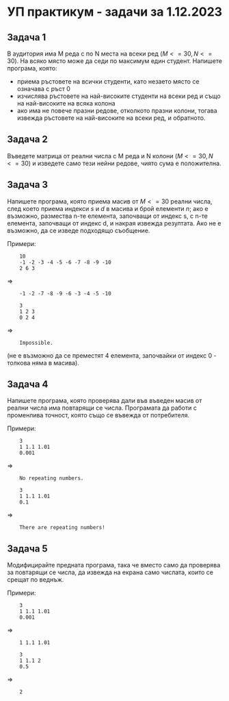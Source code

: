 # УП практикум - задачи за 1.12.2023

## Задача 1

В аудитория има M реда с по N места на всеки ред ($M <= 30, N <= 30$). На всяко място може да седи по максимум един студент. Напишете програма, която:
- приема ръстовете на всички студенти, като незаето място се означава с ръст 0
- изчислява ръстовете на най-високите студенти на всеки ред и също на най-високите на всяка колона
- ако има не повече празни редове, отколкото празни колони, тогава извежда ръстовете на най-високите на всеки ред, и обратното.

## Задача 2

Въведете матрица от реални числа с M реда и N колони ($M <= 30, N <= 30$) и изведете само тези нейни редове, чиято сума е положителна.

## Задача 3

Напишете програма, която приема масив от $M <= 30$ реални числа, след което приема индекси $s$ и $d$ в масива и брой елементи $n$; ако е възможно,
размества n-те елемента, започващи от индекс s, с n-те елемента, започващи от индекс d, и накрая извежда резултата.
Ако не е възможно, да се изведе подходящо съобщение.

Примери:
```
	10
	-1 -2 -3 -4 -5 -6 -7 -8 -9 -10
	2 6 3
```
=>
```
	-1 -2 -7 -8 -9 -6 -3 -4 -5 -10
```
```
	3
	1 2 3
	0 2 4
```
=>
```
	Impossible.
```
(не е възможно да се преместят 4 елемента, започвайки от индекс 0 - толкова няма в масива).

## Задача 4

Напишете програма, която проверява дали във въведен масив от реални числа има повтарящи се числа.
Програмата да работи с променлива точност, която също се въвежда от потребителя.

Примери:
```
	3
	1 1.1 1.01
	0.001
```
=>
```
	No repeating numbers.
```
```
	3
	1 1.1 1.01
	0.1
```
=>
```
	There are repeating numbers!
```
## Задача 5

Модифицирайте предната програма, така че вместо само да проверява за повтарящи се числа, да извежда на екрана само числата, които се срещат по веднъж.

Примери:
```
	3
	1 1.1 1.01
	0.001
```
=>
```
	1 1.1 1.01
```
```
	3
	1 1.1 2
	0.5
```
=>
```
	2
```

## 
